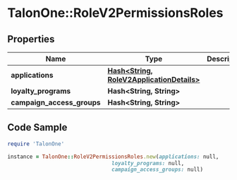 # TalonOne::RoleV2PermissionsRoles

## Properties

Name | Type | Description | Notes
------------ | ------------- | ------------- | -------------
**applications** | [**Hash&lt;String, RoleV2ApplicationDetails&gt;**](RoleV2ApplicationDetails.md) |  | [optional] 
**loyalty_programs** | **Hash&lt;String, String&gt;** |  | [optional] 
**campaign_access_groups** | **Hash&lt;String, String&gt;** |  | [optional] 

## Code Sample

```ruby
require 'TalonOne'

instance = TalonOne::RoleV2PermissionsRoles.new(applications: null,
                                 loyalty_programs: null,
                                 campaign_access_groups: null)
```


